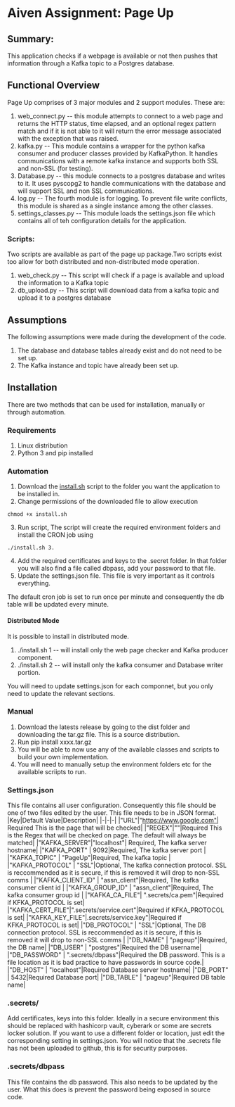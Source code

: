 # Aiven Assignment: Page Up

## Summary:
This application checks if a webpage is available or not then pushes that information through a Kafka topic to a Postgres database. 

## Functional Overview

Page Up comprises of 3 major modules and 2 support modules. These are:
1. web_connect.py -- this module attempts to connect to a web page and returns the HTTP status, time elapsed, and an optional regex pattern match and if it is not able to it will return the error message associated with the exception that was raised.
2. kafka.py -- This module contains a wrapper for the python kafka consumer and producer classes provided by KafkaPython. It handles communications with a remote kafka instance and supports both SSL and non-SSL (for testing).
3. Database.py -- this module connects to a postgres database and writes to it. It uses pyscopg2 to handle communications with the database and will support SSL and non SSL communications. 
4. log.py -- The fourth module is for logging. To prevent file write conflicts, this module is shared as a single instance among the other classes.
5. settings_classes.py -- This module loads the settings.json file which contains all of teh configuration details for the application. 

### Scripts:
Two scripts are available as part of the page up package.Two scripts exist too allow for both distributed and non-distributed mode operation.

1. web_check.py -- This script will check if a page is available and upload the information to a Kafka topic
2. db_upload.py -- This script will download data from a kafka topic and upload it to a postgres database


## Assumptions

The following assumptions were made during the development of the code.

1. The database and database tables already exist and do not need to be set up.
2. The Kafka instance and topic have already been set up.

## Installation

There are two methods that can be used for installation, manually or through automation.

### Requirements

1. Linux distribution 
2. Python 3 and pip installed

### Automation

1. Download the [install.sh](https://raw.githubusercontent.com/VishnuUnnikrishnan/avien_assignment/main/automation/install.sh) script to the folder you want the application to be installed in.
2. Change permissions of the downloaded file to allow execution 
  ```shell
  chmod +x install.sh
  ```
3. Run script, The script will create the required environment folders and install the CRON job using 
```shell
./install.sh 3.
```
4. Add the required certificates and keys to the .secret folder. In that folder you will also find a file called dbpass, add your password to that file.
5. Update the settings.json file. This file is very important as it controls everything.

The default cron job is set to run once per minute and consequently the db table will be updated every minute.

#### Distributed Mode
It is possible to install in distributed mode. 

1. ./install.sh 1 -- will install only the web page checker and Kafka producer component.
2. ./install.sh 2 -- will install only the kafka consumer and Database writer portion.

You will need to update settings.json for each componnet, but you only need to update the relevant sections.  

### Manual
1. Download the latests release by going to the dist folder and downloading the tar.gz file. This is a source distribution.
2. Run pip install xxxx.tar.gz
3. You will be able to now use any of the available classes and scripts to build your own implementation.
4. You will need to manually setup the environment folders etc for the available scriipts to run.

### Settings.json
This file contains all user configuration. Consequently this file should be one of two files edited by the user. This file needs to be in JSON format.
|Key|Default Value|Description|
|-|-|-|
|"URL"|"https://www.google.com"| Required This is the page that will be checked|
|"REGEX"|""|Required This is the Regex that will be checked on page. The default will always be matched|
|"KAFKA_SERVER"|"localhost"| Required, The kafka server hostname|
|"KAFKA_PORT" | 9092|Required, The kafka server port |
|"KAFKA_TOPIC" | "PageUp"|Required, The kafka topic |
|"KAFKA_PROTOCOL" | "SSL"|Optional, The kafka connection protocol. SSL is reccommended as it is secure, if this is removed it will drop to non-SSL  comms |
|"KAFKA_CLIENT_ID" | "assn_client"|Required, The kafka consumer client id |
|"KAFKA_GROUP_ID" | "assn_client"|Required, The kafka consumer group id |
|"KAFKA_CA_FILE"| ".secrets/ca.pem"|Required if KFKA_PROTOCOL is set|
|"KAFKA_CERT_FILE"|".secrets/service.cert"|Required if KFKA_PROTOCOL is set|
|"KAFKA_KEY_FILE"|.secrets/service.key"|Required if KFKA_PROTOCOL is set|
|"DB_PROTOCOL" | "SSL"|Optional, The DB connection protocol. SSL is reccommended as it is secure, if this is removed it will drop to non-SSL  comms |
|"DB_NAME" | "pageup"|Required, the DB name|
|"DB_USER" | "postgres"|Required the DB username|
|"DB_PASSWORD" | ".secrets/dbpass"|Required the DB password. This is a file location as it is bad practice to have passwords in source code.|
|"DB_HOST" | "localhost"|Required Database server hostname|
|"DB_PORT" | 5432|Required Database port|
|"DB_TABLE" | "pageup"|Required DB table name|

### .secrets/
Add certificates, keys into this folder. Ideally in a secure environment this should be replaced with hashicorp vault, cyberark or some are secrets locker solution. If you want to use a different folder or location, just edit the corresponding setting in settings.json. You will notice that the .secrets file has not been uploaded to github, this is for security purposes.

### .secrets/dbpass
This file contains the db password. This also needs to be updated by the user. What this does is prevent the password being exposed in source code.




